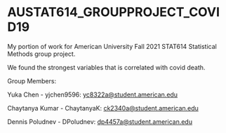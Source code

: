# AUSTAT614_GROUPPROJECT_COVID19
My portion of work for American University Fall 2021 STAT614 Statistical Methods group project. 

We found the strongest variables that is correlated with covid death. 

Group Members: 

Yuka Chen - yjchen9596: yc8322a@student.american.edu

Chaytanya Kumar - ChaytanyaK: ck2340a@student.american.edu

Dennis Poludnev - DPoludnev: dp4457a@student.american.edu
